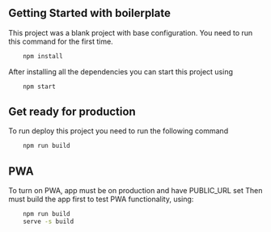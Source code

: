 ## Getting Started with boilerplate

This project was a blank project with base configuration. You need to run this command for the first time.

```bash
    npm install
```

After installing all the dependencies you can start this project using

```bash
    npm start
```

## Get ready for production

To run deploy this project you need to run the following command

```bash
    npm run build
```

## PWA

To turn on PWA, app must be on production and have PUBLIC_URL set
Then must build the app first to test PWA functionality, using:

```bash
    npm run build
    serve -s build
```
